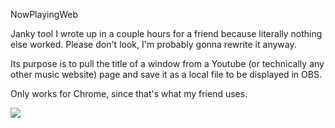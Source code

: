NowPlayingWeb

Janky tool I wrote up in a couple hours for a friend because literally nothing else worked. Please don't look, I'm probably gonna rewrite it anyway.

Its purpose is to pull the title of a window from a Youtube (or technically any other music website) page and save it as a local file to be displayed in OBS. 

Only works for Chrome, since that's what my friend uses.

![](https://zalera.s-ul.eu/eZ704zij)
